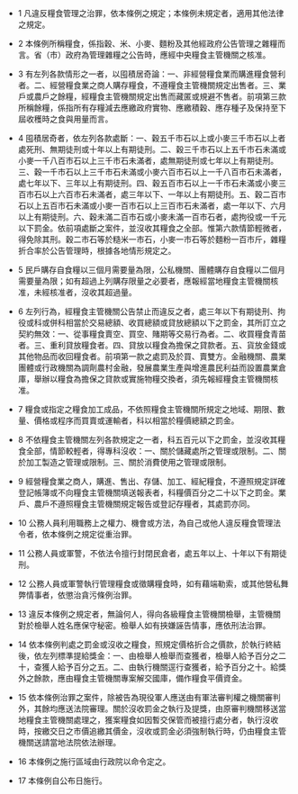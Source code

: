 * 1 凡違反糧食管理之治罪，依本條例之規定；本條例未規定者，適用其他法律之規定。

* 2 本條例所稱糧食，係指穀、米、小麥、麵粉及其他經政府公告管理之雜糧而言。省（市）政府為管理雜糧之公告時，應經中央糧食主管機關之核准。

* 3 有左列各款情形之一者，以囤積居奇論：一、非經營糧食業而購進糧食營利者。二、經營糧食業之商人購存糧食，不遵糧食主管機關規定出售者。三、業戶或農戶之餘糧，經糧食主管機關規定出售而藏匿或規避不售者。前項第三款所稱餘糧，係指所有存糧減去應繳政府實物、應繳積穀、應存種子及保持至下屆收穫時之食與用量而言。

* 4 囤積居奇者，依左列各款處斷：一、穀五千市石以上或小麥三千市石以上者處死刑、無期徒刑或十年以上有期徒刑。二、穀三千市石以上五千市石未滿或小麥一千八百市石以上三千市石未滿者，處無期徒刑或七年以上有期徒刑。三、穀一千市石以上三千市石未滿或小麥六百市石以上一千八百市石未滿者，處七年以下、三年以上有期徒刑。四、穀五百市石以上一千市石未滿或小麥三百市石以上六百市石未滿者，處三年以下、一年以上有期徒刑。五、穀二百市石以上五百市石未滿或小麥一百市石以上三百市石未滿者，處一年以下、六月以上有期徒刑。六、穀未滿二百市石或小麥未滿一百市石者，處拘役或一千元以下罰金。依前項處斷之案件，並沒收其糧食之全部。惟第六款情節輕微者，得免除其刑。穀二市石等於糙米一市石，小麥一市石等於麵粉一百市斤，雜糧折合率於公告管理時，根據各地情形規定之。

* 5 民戶購存自食糧以三個月需要量為限，公私機關、團體購存自食糧以二個月需要量為限；如有超過上列購存限量之必要者，應報經當地糧食主管機關核准，未經核准者，沒收其超過量。

* 6 左列行為，經糧食主管機關公告禁止而違反之者，處三年以下有期徒刑、拘役或科或併科相當於交易總額、收買總額或貸放總額以下之罰金，其所訂立之契約無效：一、從事糧食賣空、買空、賭期等交易行為者。二、收買糧食青苗者。三、重利貸放糧食者。四、貸放以糧食為擔保之貸款者。五、貨放金錢或其他物品而收回糧食者。前項第一款之處罰及於買、賣雙方。金融機關、農業團體或行政機關為調劑農村金融，發展農業生產與增進農民利益而設置農業倉庫，舉辦以糧食為擔保之貸款或實施物糧交換者，須先報經糧食主管機關核准。

* 7 糧食或指定之糧食加工成品，不依照糧食主管機關所規定之地域、期限、數量、價格或程序而買賣或運輸者，科以相當於糧價總額之罰金。

* 8 不依糧食主管機關左列各款規定之一者，科五百元以下之罰金，並沒收其糧食全部，情節較輕者，得專科沒收：一、關於儲藏處所之管理或限制。二、關於加工製造之管理或限制。三、關於消費使用之管理或限制。

* 9 經營糧食業之商人，購進、售出、存儲、加工、經紀糧食，不遵照規定詳確登記帳簿或不向糧食主管機關填送報表者，科糧價百分之二十以下之罰金。業戶、農戶不遵照糧食主管機關規定報告或登記存糧者，其處罰亦同。

* 10 公務人員利用職務上之權力、機會或方法，為自己或他人違反糧食管理法令者，依本條例之規定從重治罪。

* 11 公務人員或軍警，不依法令擅行封閉民倉者，處五年以上、十年以下有期徒刑。

* 12 公務人員或軍警執行管理糧食或徵購糧食時，如有藉端勒索，或其他營私舞弊情事者，依懲治貪污條例治罪。

* 13 違反本條例之規定者，無論何人，得向各級糧食主管機關檢舉，主管機關對於檢舉人姓名應保守秘密。檢舉人如有挾嫌誣告情事，應依刑法治罪。

* 14 依本條例判處之罰金或沒收之糧食，照規定價格折合之價款，於執行終結後，依左列標準提給獎金：一、由檢舉人檢舉而查獲者，檢舉人給予百分之二十，查獲人給予百分之五。二、由執行機關逕行查獲者，給予百分之十。給獎外之餘款，應由糧食主管機關專案解交國庫，備作糧食平價資金。

* 15 依本條例治罪之案件，除被告為現役軍人應送由有軍法審判權之機關審判外，其餘均應送法院審理。關於沒收罰金之執行及提獎，由原審判機關移送當地糧食主管機關處理之，獲案糧食如因暫交保管而被擅行處分者，執行沒收時，按繳交日之市價追繳其價金，沒收或罰金必須強制執行時，仍由糧食主管機關送請當地法院依法辦理。

* 16 本條例之施行區域由行政院以命令定之。

* 17 本條例自公布日施行。

